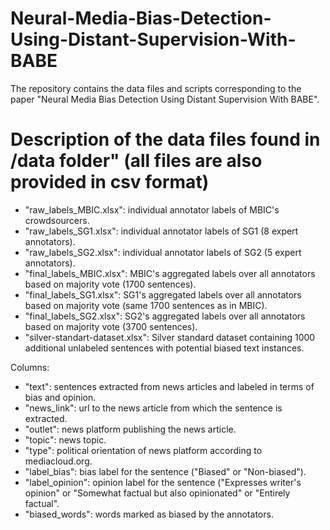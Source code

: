 # Neural-Media-Bias-Detection-Using-Distant-Supervision-With-BABE
The repository contains the data files and scripts corresponding to the paper "Neural Media Bias Detection Using Distant Supervision With BABE".

# Description of the data files found in /data folder" (all files are also provided in csv format)
- "raw_labels_MBIC.xlsx": individual annotator labels of MBIC's crowdsourcers.  
- "raw_labels_SG1.xlsx": individual annotator labels of SG1 (8 expert annotators).
- "raw_labels_SG2.xlsx": individual annotator labels of SG2 (5 expert annotators).
- "final_labels_MBIC.xlsx": MBIC's aggregated labels over all annotators based on majority vote (1700 sentences).
- "final_labels_SG1.xlsx": SG1's aggregated labels over all annotators based on majority vote (same 1700 sentences as in MBIC).
- "final_labels_SG2.xlsx": SG2's aggregated labels over all annotators based on majority vote (3700 sentences).
- "silver-standart-dataset.xlsx": Silver standard dataset containing 1000 additional unlabeled sentences with potential biased text instances.

Columns:
- "text": sentences extracted from news articles and labeled in terms of bias and opinion.	
- "news_link": url to the news article from which the sentence is extracted.
- "outlet": news platform publishing the news article.
- "topic": news topic.
- "type": political orientation of news platform according to mediacloud.org.
- "label_bias": bias label for the sentence ("Biased" or "Non-biased").
- "label_opinion": opinion label for the sentence ("Expresses writer's opinion" or "Somewhat factual but also opinionated" or "Entirely factual".
- "biased_words": words marked as biased by the annotators.


